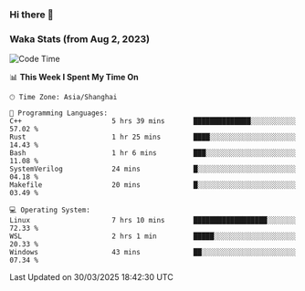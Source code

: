 ### Hi there 👋

### Waka Stats (from Aug 2, 2023)

<!--START_SECTION:waka-->
![Code Time](http://img.shields.io/badge/Code%20Time-735%20hrs%2053%20mins-blue)

📊 **This Week I Spent My Time On** 

```text
🕑︎ Time Zone: Asia/Shanghai

💬 Programming Languages: 
C++                      5 hrs 39 mins       ██████████████░░░░░░░░░░░   57.02 % 
Rust                     1 hr 25 mins        ████░░░░░░░░░░░░░░░░░░░░░   14.43 % 
Bash                     1 hr 6 mins         ███░░░░░░░░░░░░░░░░░░░░░░   11.08 % 
SystemVerilog            24 mins             █░░░░░░░░░░░░░░░░░░░░░░░░   04.18 % 
Makefile                 20 mins             █░░░░░░░░░░░░░░░░░░░░░░░░   03.49 % 

💻 Operating System: 
Linux                    7 hrs 10 mins       ██████████████████░░░░░░░   72.33 % 
WSL                      2 hrs 1 min         █████░░░░░░░░░░░░░░░░░░░░   20.33 % 
Windows                  43 mins             ██░░░░░░░░░░░░░░░░░░░░░░░   07.34 % 
```


 Last Updated on 30/03/2025 18:42:30 UTC
<!--END_SECTION:waka-->
